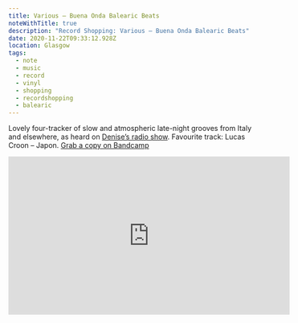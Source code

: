 ```yaml
---
title: Various ‎– Buena Onda Balearic Beats
noteWithTitle: true
description: "Record Shopping: Various ‎– Buena Onda Balearic Beats"
date: 2020-11-22T09:33:12.928Z
location: Glasgow
tags:
  - note
  - music
  - record
  - vinyl
  - shopping
  - recordshopping
  - balearic
---
```

Lovely four-tracker of slow and atmospheric late-night grooves from Italy and elsewhere, as heard on [Denise’s radio show](https://dublab.de/broadcasts/watching-like-nobodys-dancing-din-daa-daa-october-2020/). Favourite track: Lucas Croon – Japon. [Grab a copy on Bandcamp](https://hellyeahrec.bandcamp.com/album/buena-onda-balearic-beats)

<div class="l-frame"><iframe title="Lucas Croon – Japon" width="560" height="315" src="https://www.youtube-nocookie.com/embed/QVt99311d4A" frameborder="0" allow="accelerometer; autoplay; clipboard-write; encrypted-media; gyroscope; picture-in-picture" allowfullscreen></iframe></div>
